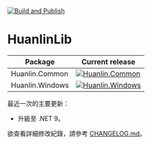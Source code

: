 [![Build and Publish](https://github.com/huanlin/HuanlinLib/actions/workflows/build-and-publish.yml/badge.svg)](https://github.com/huanlin/HuanlinLib/actions/workflows/build-and-publish.yml)

# HuanlinLib

| Package | Current release |
|---------|-------|
| Huanlin.Common | [![Huanlin.Common](https://img.shields.io/nuget/v/Huanlin.Common.svg)](https://www.nuget.org/packages/Huanlin.Common/) |
| Huanlin.Windows | [![Huanlin.Windows](https://img.shields.io/nuget/v/Huanlin.Windows.svg)](https://www.nuget.org/packages/Huanlin.Windows/) |

最近一次的主要更新：

- 升級至 .NET 9。

欲查看詳細修改紀錄，請參考 [CHANGELOG.md](CHANGELOG.md)。
